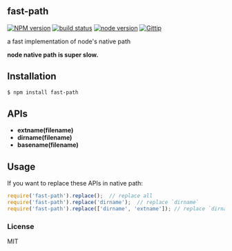 fast-path
---------------

[![NPM version][npm-image]][npm-url]
[![build status][travis-image]][travis-url]
[![node version][node-image]][node-url]
[![Gittip][gittip-image]][gittip-url]

[npm-image]: https://img.shields.io/npm/v/fast-path.svg?style=flat-square
[npm-url]: https://npmjs.org/package/fast-path
[travis-image]: https://img.shields.io/travis/node-modules/fast-path.svg?style=flat-square
[travis-url]: https://travis-ci.org/node-modules/fast-path
[node-image]: https://img.shields.io/badge/node.js-%3E=_0.8-green.svg?style=flat-square
[node-url]: http://nodejs.org/download/
[gittip-image]: https://img.shields.io/gittip/dead-horse.svg?style=flat-square
[gittip-url]: https://www.gittip.com/dead-horse/

a fast implementation of node's native path

**node native path is super slow.**

## Installation

```bash
$ npm install fast-path
```

## APIs

* **extname(filename)**
* **dirname(filename)**
* **basename(filename)**

## Usage

If you want to replace these APIs in native path:

```js
require('fast-path').replace();  // replace all
require('fast-path').replace('dirname');  // replace `dirname`
require('fast-path').replace(['dirname', 'extname']); // replace `dirname` and `extname`
```

### License

MIT
